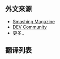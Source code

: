 ## 外文来源
- [Smashing Magazine](https://www.smashingmagazine.com/)
- [DEV Community](https://dev.to/)
- 更多..

## 翻译列表
